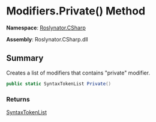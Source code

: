 # Modifiers\.Private\(\) Method

**Namespace**: [Roslynator.CSharp](../../README.md)

**Assembly**: Roslynator\.CSharp\.dll

## Summary

Creates a list of modifiers that contains "private" modifier\.

```csharp
public static SyntaxTokenList Private()
```

### Returns

[SyntaxTokenList](https://docs.microsoft.com/en-us/dotnet/api/microsoft.codeanalysis.syntaxtokenlist)


